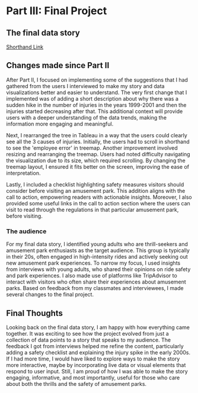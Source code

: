 # Part III: Final Project

## The final data story
[Shorthand Link](https://preview.shorthand.com/0IDLlkc0gsXE7KYi)

## Changes made since Part II
After Part II, I focused on implementing some of the suggestions that I had gathered from the users I interviewed to make my story and data visualizations better and easier to understand. The very first change that I implemented was of adding a short description about why there was a sudden hike in the number of injuries in the years 1999-2001 and then the injuries started decreasing after that. This additional context will provide users with a deeper understanding of the data trends, making the information more engaging and meaningful.

Next, I rearranged the tree in Tableau in a way that the users could clearly see all the 3 causes of injuries. Initially, the users had to scroll in shorthand to see the 'employee error' in treemap. Another improvement involved resizing and rearranging the treemap. Users had noted difficulty navigating the visualization due to its size, which required scrolling. By changing the treemap layout, I ensured it fits better on the screen, improving the ease of interpretation.

Lastly, I included a checklist highlighting safety measures visitors should consider before visiting an amusement park. This addition aligns with the call to action, empowering readers with actionable insights. Moreover, I also provided some useful links in the call to action section where the users can visit to read through the regulations in that particular amusement park, before visiting. 

### The audience
For my final data story, I identified young adults who are thrill-seekers and amusement park enthusiasts as the target audience. This group is typically in their 20s, often engaged in high-intensity rides and actively seeking out new amusement park experiences. To narrow my focus, I used insights from interviews with young adults, who shared their opinions on ride safety and park experiences. I also made use of platforms like TripAdvisor to interact with visitors who often share their experiences about amusement parks. Based on feedback from my classmates and interviewees, I made several changes to the final project. 

## Final Thoughts
Looking back on the final data story, I am happy with how everything came together. It was exciting to see how the project evolved from just a collection of data points to a story that speaks to my audience. The feedback I got from interviews helped me refine the content, particularly adding a safety checklist and explaining the injury spike in the early 2000s. If I had more time, I would have liked to explore ways to make the story more interactive, maybe by incorporating live data or visual elements that respond to user input. Still, I am proud of how I was able to make the story engaging, informative, and most importantly, useful for those who care about both the thrills and the safety of amusement parks.
